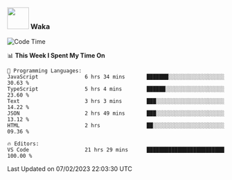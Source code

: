 ### <img src="https://media.giphy.com/media/VgCDAzcKvsR6OM0uWg/giphy.gif" width="50"> Waka

  <!--START_SECTION:waka-->
![Code Time](http://img.shields.io/badge/Code%20Time-1%2C251%20hrs%2044%20mins-blue)

📊 **This Week I Spent My Time On** 

```text
💬 Programming Languages: 
JavaScript               6 hrs 34 mins       ███████░░░░░░░░░░░░░░░░░░   30.63 % 
TypeScript               5 hrs 4 mins        ██████░░░░░░░░░░░░░░░░░░░   23.60 % 
Text                     3 hrs 3 mins        ███░░░░░░░░░░░░░░░░░░░░░░   14.22 % 
JSON                     2 hrs 49 mins       ███░░░░░░░░░░░░░░░░░░░░░░   13.12 % 
HTML                     2 hrs               ██░░░░░░░░░░░░░░░░░░░░░░░   09.36 % 

🔥 Editors: 
VS Code                  21 hrs 29 mins      █████████████████████████   100.00 % 

```


 Last Updated on 07/02/2023 22:03:30 UTC
<!--END_SECTION:waka-->

